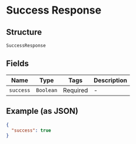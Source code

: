 
# Success Response

## Structure

`SuccessResponse`

## Fields

| Name | Type | Tags | Description |
|  --- | --- | --- | --- |
| `success` | `Boolean` | Required | - |

## Example (as JSON)

```json
{
  "success": true
}
```

